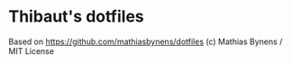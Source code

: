# Thibaut's dotfiles

Based on https://github.com/mathiasbynens/dotfiles (c) Mathias Bynens / MIT License
